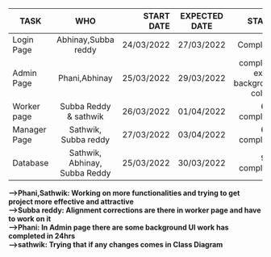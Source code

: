 | TASK        | WHO           | START DATE  | EXPECTED DATE | STATUS 
| ------------- |:-------------:| -----:|:------------:| ------------:|
| Login Page     | Abhinay,Subba reddy | 24/03/2022 | 27/03/2022 | Completed |
| Admin Page     | Phani,Abhinay      | 25/03/2022 |  29/03/2022 | completed except background colours  |
| Worker page | Subba Reddy & sathwik  | 26/03/2022 |  01/04/2022 | 60% completed |
| Manager Page | Sathwik, Subba reddy     | 27/03/2022 |  03/04/2022 | 60% completed |
| Database    | Sathwik, Abhinay, Subba Reddy      | 25/03/2022 |  30/03/2022 | 97% completed |

**-->Phani,Sathwik: Working on more functionalities and trying to get project more effective and attractive** <br>
**-->Subba reddy: Alignment corrections are there in worker page and have to work on it** <br>
**-->Phani: In Admin page there are some background UI work has completed in 24hrs** <br>
**-->sathwik: Trying that if any changes comes in Class Diagram**

